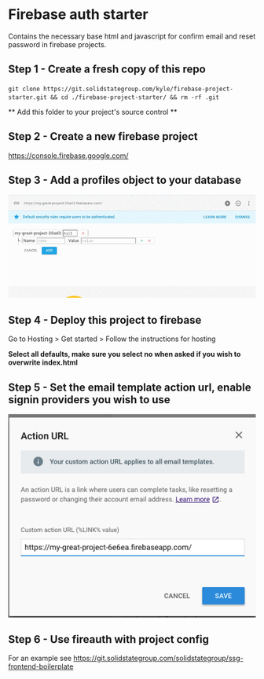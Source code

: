 # Firebase auth starter
Contains the necessary base html and javascript for confirm email and reset password in firebase projects.

## Step 1 - Create a fresh copy of this repo
``git clone https://git.solidstategroup.com/kyle/firebase-project-starter.git && cd ./firebase-project-starter/ && rm -rf .git``

** Add this folder to your project's source control **

## Step 2 - Create a new firebase project
https://console.firebase.google.com/

## Step 3 - Add a profiles object to your database
<img src="instructions_1.gif"/>

## Step 4 - Deploy this project to firebase
Go to Hosting > Get started > Follow the instructions for hosting

**Select all defaults, make sure you select no when asked if you wish to overwrite index.html**

## Step 5 - Set the email template action url, enable signin providers you wish to use
<img src="instructions_2.png"/>

## Step 6 - Use fireauth with project config
For an example see https://git.solidstategroup.com/solidstategroup/ssg-frontend-boilerplate


